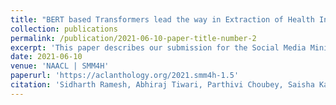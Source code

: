 ```yaml
---
title: "BERT based Transformers lead the way in Extraction of Health Information from Social Media"
collection: publications
permalink: /publication/2021-06-10-paper-title-number-2
excerpt: 'This paper describes our submission for the Social Media Mining for Health (SMM4H) 2021 shared tasks. We participated in 2 tasks: (1) Classificiation, extraction and normalization of adverse drug effect (ADE) mentions in English tweets (Task-1) and (2) Classification of COVID-19 tweets containing symptoms (Task-6). We stood first in task 1-a and second in task 1-b and 6.'
date: 2021-06-10
venue: 'NAACL | SMM4H'
paperurl: 'https://aclanthology.org/2021.smm4h-1.5'
citation: 'Sidharth Ramesh, Abhiraj Tiwari, Parthivi Choubey, Saisha Kashyap, Sahil Khose, Kumud Lakara, Nishesh Singh, Ujjwal Verma'
---
```

<!-- This paper describes our submission for the Social Media Mining for Health (SMM4H) 2021 shared tasks. We participated in 2 tasks: (1) Classificiation, extraction and normalization of adverse drug effect (ADE) mentions in English tweets (Task-1) and (2) Classification of COVID-19 tweets containing symptoms (Task-6). We stood first in task 1-a and second in task 1-b and 6. -->

<!-- [Download paper here](https://aclanthology.org/2021.smm4h-1.5.pdf) -->

<!-- Recommended citation: Your Name, You. (2009). "Paper Title Number 1." <i>Journal 1</i>. 1(1). -->